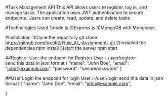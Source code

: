 #Task Management API
This API allows users to register, log in, and manage tasks. The application uses JWT authentication to secure endpoints. Users can create, read, update, and delete tasks

#Technologies Used
1)node.js
2)Express.js
3)MongoDB with Mongoose

#Installation
1)Clone the repository
git clone <https://github.com/hrutik2/Fluid_AI_-Assignment-.git>
2)installed the dependencies
 npm install
3)start the server
npm start

##Register User
the endpoint for Register User :-/user/register
<br/>
send this data in json format
{
  "name": "John Doe",
  "email": "john@example.com",
  "password": "securepassword"
}

##User Login
the endpoint for login User :-/user/login
send this data in json format
{
  "name": "John Doe",
  "email": "john@example.com",
  
}





